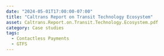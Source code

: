 ```yaml
---
date: "2024-05-01T17:00:00-07:00"
title: "Caltrans Report on Transit Technology Ecosystem"
asset: Caltrans.Report.on.Transit.Technology.Ecosystem.pdf
category: Case studies
tags:
  - Contactless Payments
  - GTFS
---
```

